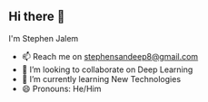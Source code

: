 ## Hi there 👋

I'm Stephen Jalem

- 📫 Reach me on stephensandeep8@gmail.com
- 👯 I’m looking to collaborate on Deep Learning
- 🌱 I’m currently learning New Technologies
- 😄 Pronouns: He/Him
<!--
**steve1s/steve1s** is a ✨ _special_ ✨ repository because its `README.md` (this file) appears on your GitHub profile.

Here are some ideas to get you started:

- 🔭 I’m currently working on Text to Image synthesis
- 🌱 I’m currently learning New Technologies
- 👯 I’m looking to collaborate on Deep Learning
- 🤔 I’m looking for help with ...
- 💬 Ask me about ...
- 📫 How to reach me: ...
- 😄 Pronouns: ...
- ⚡ Fun fact: ...
-->
